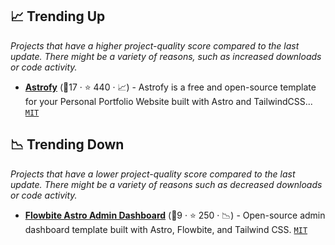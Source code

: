 ## 📈 Trending Up

_Projects that have a higher project-quality score compared to the last update. There might be a variety of reasons, such as increased downloads or code activity._

- <b><a href="https://github.com/manuelernestog/astrofy">Astrofy</a></b> (🥈17 ·  ⭐ 440 · 📈) - Astrofy is a free and open-source template for your Personal Portfolio Website built with Astro and TailwindCSS... <code><a href="http://bit.ly/34MBwT8">MIT</a></code>

## 📉 Trending Down

_Projects that have a lower project-quality score compared to the last update. There might be a variety of reasons such as decreased downloads or code activity._

- <b><a href="https://github.com/themesberg/flowbite-astro-admin-dashboard">Flowbite Astro Admin Dashboard</a></b> (🥉9 ·  ⭐ 250 · 📉) - Open-source admin dashboard template built with Astro, Flowbite, and Tailwind CSS. <code><a href="http://bit.ly/34MBwT8">MIT</a></code>

